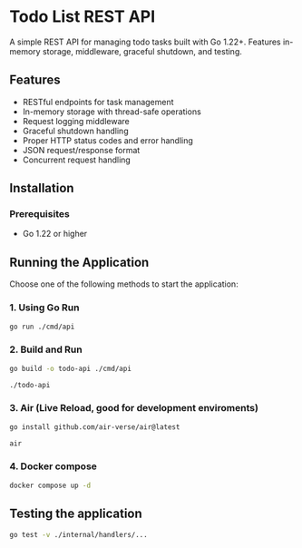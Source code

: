 # Todo List REST API

A simple REST API for managing todo tasks built with Go 1.22+. Features in-memory storage, middleware, graceful shutdown, and testing.

## Features

- RESTful endpoints for task management
- In-memory storage with thread-safe operations
- Request logging middleware
- Graceful shutdown handling
- Proper HTTP status codes and error handling
- JSON request/response format
- Concurrent request handling

## Installation

### Prerequisites
- Go 1.22 or higher

## Running the Application

Choose one of the following methods to start the application:

### 1. Using Go Run
```bash
go run ./cmd/api
```

### 2. Build and Run
```bash
go build -o todo-api ./cmd/api

./todo-api
```

### 3. Air (Live Reload, good for development enviroments)
```bash
go install github.com/air-verse/air@latest

air
```

### 4. Docker compose
```bash
docker compose up -d
```

## Testing the application

```bash
go test -v ./internal/handlers/...
```